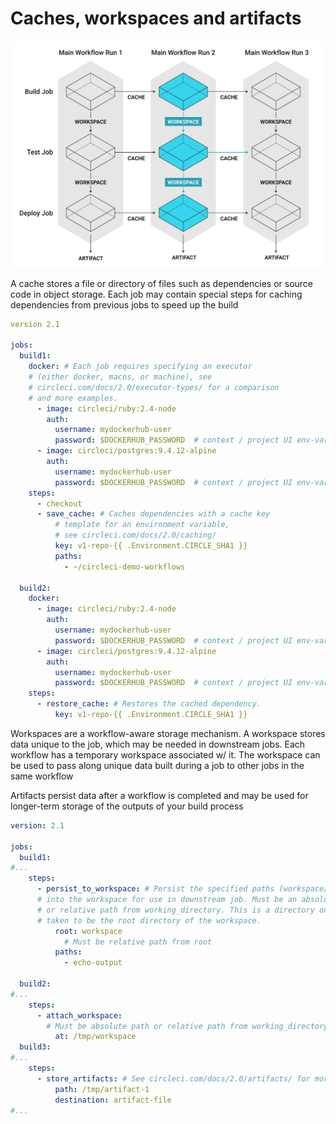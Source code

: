 # Caches, workspaces and artifacts

![Caches, workspaces and artifacts](../../../img/workspaces.png)

A cache stores a file or directory of files such as dependencies or source code in object storage. Each job may contain special steps for caching dependencies from previous jobs to speed up the build

```yml
version 2.1

jobs:
  build1:
    docker: # Each job requires specifying an executor
    # (either docker, macos, or machine), see
    # circleci.com/docs/2.0/executor-types/ for a comparison
    # and more examples.
      - image: circleci/ruby:2.4-node
        auth:
          username: mydockerhub-user
          password: $DOCKERHUB_PASSWORD  # context / project UI env-var reference
      - image: circleci/postgres:9.4.12-alpine
        auth:
          username: mydockerhub-user
          password: $DOCKERHUB_PASSWORD  # context / project UI env-var reference
    steps:
      - checkout
      - save_cache: # Caches dependencies with a cache key
          # template for an environment variable,
          # see circleci.com/docs/2.0/caching/
          key: v1-repo-{{ .Environment.CIRCLE_SHA1 }}
          paths:
            - ~/circleci-demo-workflows

  build2:
    docker:
      - image: circleci/ruby:2.4-node
        auth:
          username: mydockerhub-user
          password: $DOCKERHUB_PASSWORD  # context / project UI env-var reference
      - image: circleci/postgres:9.4.12-alpine
        auth:
          username: mydockerhub-user
          password: $DOCKERHUB_PASSWORD  # context / project UI env-var reference
    steps:
      - restore_cache: # Restores the cached dependency.
          key: v1-repo-{{ .Environment.CIRCLE_SHA1 }}
```

Workspaces are a workflow-aware storage mechanism. A workspace stores data unique to the job, which may be needed in downstream jobs. Each workflow has a temporary workspace associated w/ it. The workspace can be used to pass along unique data built during a job to other jobs in the same workflow

Artifacts persist data after a workflow is completed and may be used for longer-term storage of the outputs of your build process

```yml
version: 2.1

jobs:
  build1:
#...
    steps:
      - persist_to_workspace: # Persist the specified paths (workspace/echo-output)
      # into the workspace for use in downstream job. Must be an absolute path,
      # or relative path from working_directory. This is a directory on the container which is
      # taken to be the root directory of the workspace.
          root: workspace
            # Must be relative path from root
          paths:
            - echo-output

  build2:
#...
    steps:
      - attach_workspace:
        # Must be absolute path or relative path from working_directory
          at: /tmp/workspace
  build3:
#...
    steps:
      - store_artifacts: # See circleci.com/docs/2.0/artifacts/ for more details.
          path: /tmp/artifact-1
          destination: artifact-file
#...
```
